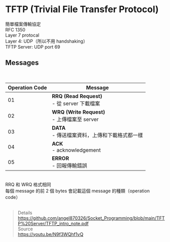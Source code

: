 # TFTP (Trivial File Transfer Protocol)

簡單檔案傳輸協定<br/>
RFC 1350<br/>
Layer 7 protocal<br/>
Layer 4: UDP（所以不用 handshaking）<br/>
TFTP Server: UDP port 69<br/>

## Messages

<br/>

| Operation Code | Message |
| --- | --- |
| 01 | **RRQ (Read Request)** <br/>- 從 server 下載檔案<br/>|
| 02 | **WRQ (Write Request)** <br/>- 上傳檔案至 server<br/>|
| 03 | **DATA** <br/>- 傳送檔案資料，上傳和下載格式都一樣<br/> |
| 04 | **ACK** <br/>- acknowledgement<br/>|
| 05 | **ERROR** <br/>- 回報傳輸錯誤<br/>|
<br/>
RRQ 和 WRQ 格式相同<br/>
每個 message 的前 2 個 bytes 會記載這個 message 的種類（operation code）<br/>

<br/>

>Details <br/>https://github.com/angel870326/Socket_Programming/blob/main/TFTP%20Server/TFTP_intro_note.pdf <br/>Source <br/> https://youtu.be/N9f3WQhf1vQ
